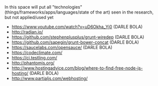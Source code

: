 In this space will put all "technologies" (things/frameworks/apps/languages/state of the art) seen in the research, but not applied/used yet
 * https://www.youtube.com/watch?v=uD6Okha_Yj0 (DARLE BOLA)
 * http://radian.io/
 * https://github.com/stephenplusplus/grunt-wiredep (DARLE BOLA)
 * https://github.com/sapegin/grunt-bower-concat (DARLE BOLA)
 * https://saucelabs.com/opensauce/ (DARLE BOLA)
 * https://codeclimate.com/
 * https://ci.testling.com/
 * http://phantomjs.org/
 * http://www.hostingadvice.com/blog/where-to-find-free-node-js-hosting/ (DARLE BOLA)
 * http://www.partialjs.com/webhosting/